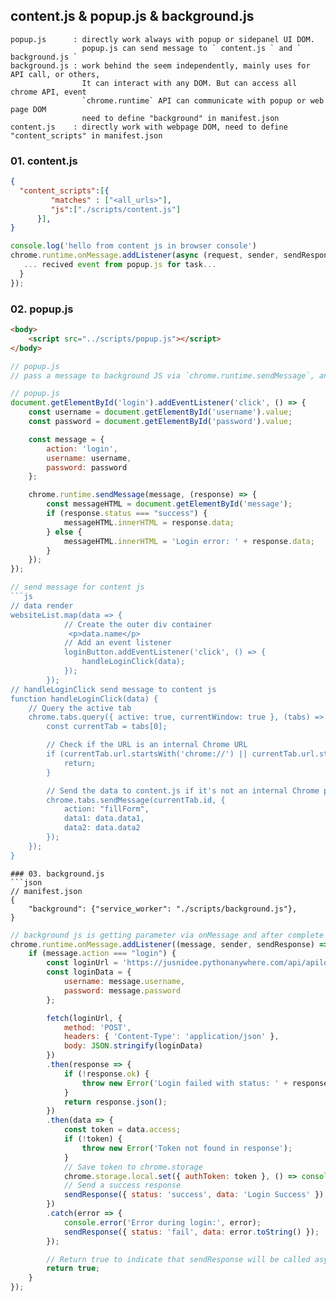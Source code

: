 ## content.js & popup.js & background.js
```
popup.js      : directly work always with popup or sidepanel UI DOM.
                popup.js can send message to ` content.js ` and ` background.js `
background.js : work behind the seem independently, mainly uses for API call, or others,
                It can interact with any DOM. But can access all chrome API, event
                `chrome.runtime` API can communicate with popup or web page DOM
                need to define "background" in manifest.json
content.js    : directly work with webpage DOM, need to define "content_scripts" in manifest.json
```
### 01. content.js
```json
{
  "content_scripts":[{
         "matches" : ["<all_urls>"],
         "js":["./scripts/content.js"]
      }],
}
```
```js
console.log('hello from content js in browser console')
chrome.runtime.onMessage.addListener(async (request, sender, sendResponse) => {
   ... recived event from popup.js for task...
  }
});
```
### 02. popup.js
```html
<body>
    <script src="../scripts/popup.js"></script>
</body>
```
```js
// popup.js
// pass a message to background JS via `chrome.runtime.sendMessage`, and receiving response

// popup.js
document.getElementById('login').addEventListener('click', () => {
    const username = document.getElementById('username').value;
    const password = document.getElementById('password').value;

    const message = {
        action: 'login',
        username: username,
        password: password
    };

    chrome.runtime.sendMessage(message, (response) => {
        const messageHTML = document.getElementById('message');
        if (response.status === "success") {
            messageHTML.innerHTML = response.data;
        } else {
            messageHTML.innerHTML = 'Login error: ' + response.data;
        }
    });
});

// send message for content js
```js
// data render
websiteList.map(data => {
            // Create the outer div container
             <p>data.name</p>
            // Add an event listener
            loginButton.addEventListener('click', () => {
                handleLoginClick(data);
            });
        });
// handleLoginClick send message to content js
function handleLoginClick(data) {
    // Query the active tab
    chrome.tabs.query({ active: true, currentWindow: true }, (tabs) => {
        const currentTab = tabs[0];

        // Check if the URL is an internal Chrome URL
        if (currentTab.url.startsWith('chrome://') || currentTab.url.startsWith('chrome-extension://')) {
            return;
        }

        // Send the data to content.js if it's not an internal Chrome page
        chrome.tabs.sendMessage(currentTab.id, {
            action: "fillForm",
            data1: data.data1,
            data2: data.data2
        });
    });
}
```

```
### 03. background.js
```json
// manifest.json
{
    "background": {"service_worker": "./scripts/background.js"},
}
```
```js
// background js is getting parameter via onMessage and after complete sendResponse
chrome.runtime.onMessage.addListener((message, sender, sendResponse) => {
    if (message.action === "login") {
        const loginUrl = 'https://jusnidee.pythonanywhere.com/api/apilogin/';
        const loginData = {
            username: message.username,
            password: message.password
        };

        fetch(loginUrl, {
            method: 'POST',
            headers: { 'Content-Type': 'application/json' },
            body: JSON.stringify(loginData)
        })
        .then(response => {
            if (!response.ok) {
                throw new Error('Login failed with status: ' + response.status);
            }
            return response.json();
        })
        .then(data => {
            const token = data.access;
            if (!token) {
                throw new Error('Token not found in response');
            }
            // Save token to chrome.storage
            chrome.storage.local.set({ authToken: token }, () => console.log('Token saved to storage:'));
            // Send a success response
            sendResponse({ status: 'success', data: 'Login Success' });
        })
        .catch(error => {
            console.error('Error during login:', error);
            sendResponse({ status: 'fail', data: error.toString() });
        });

        // Return true to indicate that sendResponse will be called asynchronously
        return true;
    }
});

```



